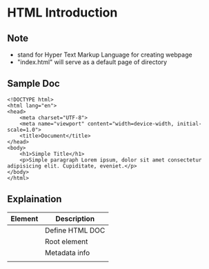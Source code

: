 # HTML Introduction

## Note 

- stand for Hyper Text Markup Language for creating webpage
- "index.html" will serve as a default page of directory

## Sample Doc

```
<!DOCTYPE html>
<html lang="en">
<head>
    <meta charset="UTF-8">
    <meta name="viewport" content="width=device-width, initial-scale=1.0">
    <title>Document</title>
</head>
<body>
    <h1>Simple Title</h1>
    <p>Simple paragraph Lorem ipsum, dolor sit amet consectetur adipisicing elit. Cupiditate, eveniet.</p>
</body>
</html>
```

## Explaination

| Element | Description |
|---------|-------------|
| <!DOCTYPE html> | Define HTML DOC |
| <html>          | Root element    |
| <head>          | Metadata info   |
| <title>         | Title of page   |
| <body>          | Doc body that contain visible contents |
| <h1>            | Heading         |
| <p>             | Paragraph       |


## Element 

An element contain `start tag <p>` `content` and `end tag </p>`.
However some elements doesn't have end tag like `img` and `br`.

```
<p> content </p>
```

